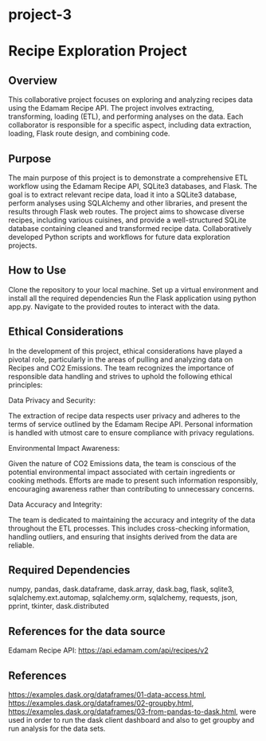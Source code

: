 # project-3

# Recipe Exploration Project

## Overview

This collaborative project focuses on exploring and analyzing recipes data using the Edamam Recipe API. The project involves extracting, transforming, loading (ETL), and performing analyses on the data. Each collaborator is responsible for a specific aspect, including data extraction, loading, Flask route design, and combining code.

## Purpose

The main purpose of this project is to demonstrate a comprehensive ETL workflow using the Edamam Recipe API, SQLite3 databases, and Flask. The goal is to extract relevant recipe data, load it into a SQLite3 database, perform analyses using SQLAlchemy and other libraries, and present the results through Flask web routes. The project aims to showcase diverse recipes, including various cuisines, and provide a well-structured SQLite database containing cleaned and transformed recipe data. Collaboratively developed Python scripts and workflows for future data exploration projects.

## How to Use

Clone the repository to your local machine.
Set up a virtual environment and install all the required dependencies
Run the Flask application using python app.py.
Navigate to the provided routes to interact with the data.

## Ethical Considerations
In the development of this project, ethical considerations have played a pivotal role, particularly in the areas of pulling and analyzing data on Recipes and CO2 Emissions. The team recognizes the importance of responsible data handling and strives to uphold the following ethical principles:

Data Privacy and Security:

The extraction of recipe data respects user privacy and adheres to the terms of service outlined by the Edamam Recipe API. Personal information is handled with utmost care to ensure compliance with privacy regulations.

Environmental Impact Awareness:

Given the nature of CO2 Emissions data, the team is conscious of the potential environmental impact associated with certain ingredients or cooking methods. Efforts are made to present such information responsibly, encouraging awareness rather than contributing to unnecessary concerns.

Data Accuracy and Integrity:

The team is dedicated to maintaining the accuracy and integrity of the data throughout the ETL processes. This includes cross-checking information, handling outliers, and ensuring that insights derived from the data are reliable.

## Required Dependencies
numpy, pandas, dask.dataframe, dask.array, dask.bag, flask, sqlite3, sqlalchemy.ext.automap, sqlalchemy.orm, sqlalchemy, requests, json, pprint, tkinter, dask.distributed

## References for the data source

Edamam Recipe API: https://api.edamam.com/api/recipes/v2

## References
https://examples.dask.org/dataframes/01-data-access.html, https://examples.dask.org/dataframes/02-groupby.html,
https://examples.dask.org/dataframes/03-from-pandas-to-dask.html, were used in order to run the dask client dashboard and also to get groupby and run analysis for the data sets.
